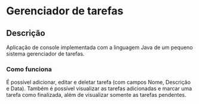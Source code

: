 # Gerenciador de tarefas

## Descrição
Aplicação de console implementada com a linguagem Java de um pequeno sistema gerenciador de tarefas.

### Como funciona
É possível adicionar, editar e deletar tarefa (com campos Nome, Descrição e Data).
Também é possível visualizar as tarefas adicionadas e marcar uma tarefa como finalizada, além de visualizar somente as tarefas pendentes.
